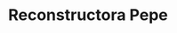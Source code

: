 ---
title: "Reconstructora Pepe"
url: /san-miguel-petapa/reconstructora-pepe/
shop: Autowerkstatt
---